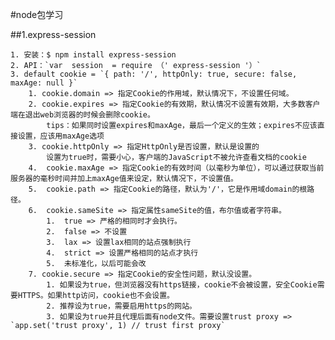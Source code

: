 #node包学习

##1.express-session

	1. 安装：$ npm install express-session
	2. API：`var  session  = require （' express-session '）`
	3. default cookie = `{ path: '/', httpOnly: true, secure: false, maxAge: null }`
		1. cookie.domain => 指定Cookie的作用域，默认情况下，不设置任何域。
		2. cookie.expires => 指定Cookie的有效期，默认情况不设置有效期，大多数客户端在退出web浏览器的时候会删除cookie。
			tips：如果同时设置expires和maxAge，最后一个定义的生效；expires不应该直接设置，应该用maxAge选项
		3. cookie.httpOnly => 指定HttpOnly是否设置，默认是设置的
			设置为true时，需要小心，客户端的JavaScript不被允许查看文档的cookie
		4.  cookie.maxAge => 指定Cookie的有效时间（以毫秒为单位），可以通过获取当前服务器的毫秒时间并加上maxAge值来设定，默认情况下，不设置值。
		5.  cookie.path => 指定Cookie的路径，默认为'/'，它是作用域domain的根路径。
		6.  cookie.sameSite => 指定属性sameSite的值，布尔值或者字符串。
			1.  true => 严格的相同时才会执行。
			2.  false => 不设置
			3.  lax => 设置lax相同的站点强制执行
			4.  strict => 设置严格相同的站点才执行
			5.  未标准化，以后可能会改
		7. cookie.secure => 指定Cookie的安全性问题，默认没设置。
			1. 如果设为true，但浏览器没有https链接，cookie不会被设置，安全Cookie需要HTTPS。如果http访问，cookie也不会设置。
			2. 推荐设为true，需要启用https的网站。
			3. 如果设为true并且代理后面有node文件。需要设置trust proxy => `app.set('trust proxy', 1) // trust first proxy`